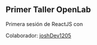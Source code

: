 ## Primer Taller OpenLab

Primera sesión de ReactJS con 

Colaborador:  [joshDev1205](https://github.com/joshDev1205/ "Colaborador")
